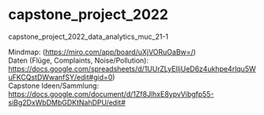 # capstone_project_2022
capstone_project_2022_data_analytics_muc_21-1

Mindmap: (https://miro.com/app/board/uXjVORuOaBw=/)<br>
Daten (Flüge, Complaints, Noise/Pollution): https://docs.google.com/spreadsheets/d/1UUrZLyElljUeD6z4ukhpe4rlqu5WuFKCQstDWwanfSY/edit#gid=0)<br>
Capstone Ideen/Sammlung: https://docs.google.com/document/d/1Zf8JlhxE8ypvVibgfp55-siBg2DxWbDMbGDKtNahDPU/edit#
